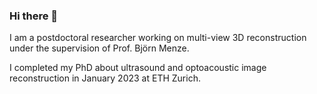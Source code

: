 ### Hi there 👋

I am a postdoctoral researcher working on multi-view 3D reconstruction under the supervision of Prof. Björn Menze.

I completed my PhD about ultrasound and optoacoustic image reconstruction in January 2023 at ETH Zurich.

<!--
**berkanlafci/berkanlafci** is a ✨ _special_ ✨ repository because its `README.md` (this file) appears on your GitHub profile.

Here are some ideas to get you started:

- 🔭 I’m currently working on ...

- 👯 I’m looking to collaborate on ...
- 🤔 I’m looking for help with ...
- 💬 Ask me about ...
- 📫 How to reach me: ...
- 😄 Pronouns: ...
- ⚡ Fun fact: ...
-->
